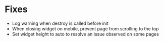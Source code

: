 # Fixes
- Log warning when destroy is called before init
- When closing widget on mobile, prevent page from scrolling to the top
- Set widget height to auto to resolve an issue observed on some pages
